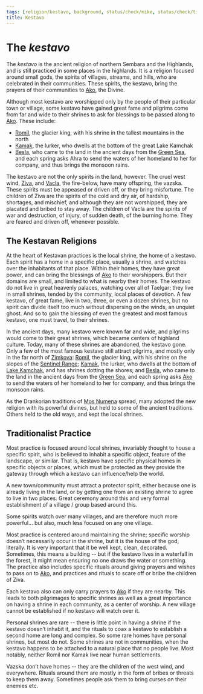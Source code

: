 ```yaml
---
tags: [religion/kestavo, background, status/check/mike, status/check/tim]
title: Kestavo
---
```


# The *kestavo*



The *kestavo* is the ancient religion of northern Sembara and the Highlands, and is still practiced in some places in the highlands. It is a religion focused around small gods, the spirits of villages, streams, and hills, who are celebrated in their communities. These spirits, the kestavo, bring the prayers of their communities to [Ako](<../../gods/high-gods/divine-presence.md>), the Divine. 

Although most kestavo are worshipped only by the people of their particular town or village, some kestavo have gained great fame and pilgrims come from far and wide to their shrines to ask for blessings to be passed along to [Ako](<../../gods/high-gods/divine-presence.md>). These include:

* [Romil](<../../gods/kestavo/romil.md>), the glacier king, with his shrine in the tallest mountains in the north
* [Kamak](<../../gods/kestavo/kamak.md>), the lurker, who dwells at the bottom of the great Lake Kamchak
* [Besla](<../../gods/kestavo/besla.md>), who came to the land in the ancient days from the [Green Sea](<../../../gazetteer/green-sea.md>), and each spring asks Ahra to send the waters of her homeland to her for company, and thus brings the monsoon rains.

The kestavo are not the only spirits in the land, however. The cruel west wind, [Ziva](<../../gods/kestavo/ziva.md>), and [Vacla](<../../gods/kestavo/vacla.md>), the fire-below, have many offspring, the vazska. These spirits must be appeased or driven off, or they bring misfortune. The children of Ziva are the spirits of the cold and dry air, of hardship, shortages, and mischief, and although they are not worshipped, they are placated and bribed to stay away. The children of Vacla are the spirits of war and destruction, of injury, of sudden death, of the burning home. They are feared and driven off, whenever possible.  

## The Kestavan Religions

At the heart of Kestavan practices is the local shrine, the home of a kestavo. Each spirit has a home in a specific place, usually a shrine, and watches over the inhabitants of that place. Within their homes, they have great power, and can bring the blessings of [Ako](<../../gods/high-gods/divine-presence.md>) to their worshippers. But their domains are small, and limited to what is nearby their homes. The kestavo do not live in great heavenly palaces, watching over all of Taelgar; they live in small shrines, tended by the community, local places of devotion. A few kestavo, of great fame, live in two, three, or even a dozen shrines, but no spirit can divide itself too much without dispersing on the winds, an unquiet ghost. And so to gain the blessing of even the greatest and most famous kestavo, one must travel, to their shrines. 

In the ancient days, many kestavo were known far and wide, and pilgrims would come to their great shrines, which became centers of highland culture. Today, many of these shrines are abandoned, the kestavo gone. Only a few of the most famous kestavo still attract pilgrims, and mostly only in the far north of [Zimkova](<../../../gazetteer/greater-sembara/zimkova/zimkova.md>): [Romil](<../../gods/kestavo/romil.md>), the glacier king, with his shrine on the slopes of the [Sentinel Range](<../../../gazetteer/sentinel-range/sentinel-range.md>); [Kamak](<../../gods/kestavo/kamak.md>), the lurker, who dwells at the bottom of [Lake Kamchak](<../../../gazetteer/greater-sembara/rivers/volta-watershed/lake-kamchak.md>), and has shrines dotting the shores; and [Besla](<../../gods/kestavo/besla.md>), who came to the land in the ancient days from the [Green Sea](<../../../gazetteer/green-sea.md>), and each spring asks [Ako](<../../gods/high-gods/divine-presence.md>) to send the waters of her homeland to her for company, and thus brings the monsoon rains.  

As the Drankorian traditions of [Mos Numena](<../mos-numena/mos-numena.md>) spread, many adopted the new religion with its powerful divines, but held to some of the ancient traditions. Others held to the old ways, and kept the local shrines.

## Traditionalist Practice  

Most practice is focused around local shrines, invariably thought to house a specific spirit, who is believed to inhabit a specific object, feature of the landscape, or similar. That is, kestavo have specific physical homes in specific objects or places, which must be protected as they provide the gateway through which a kestavo can influence/help the world.  

A new town/community must attract a protector spirit, either because one is already living in the land, or by getting one from an existing shrine to agree to live in two places. Great ceremony around this and very formal establishment of a village / group based around this.  

Some spirits watch over many villages, and are therefore much more powerful… but also, much less focused on any one village.  

Most practice is centered around maintaining the shrine; specific worship doesn’t necessarily occur in the shrine, but it is the house of the god, literally. It is very important that it be well kept, clean, decorated. Sometimes, this means a building -- but if the kestavo lives in a waterfall in the forest, it might mean ensuring no one draws the water or something. The practice also includes specific rituals around giving prayers and wishes to pass on to [Ako](<../../gods/high-gods/divine-presence.md>), and practices and rituals to scare off or bribe the children of Ziva.   



Each kestavo also can only carry prayers to [Ako](<../../gods/high-gods/divine-presence.md>) if they are nearby. This leads to both pilgrimages to specific shrines as well as a great importance on having a shrine in each community, as a center of worship. A new village cannot be established if no kestavo will watch over it.



Personal shrines are rare -- there is little point in having a shrine if the kestavo doesn’t inhabit it, and the rituals to coax a kestavo to establish a second home are long and complex. So some rare homes have personal shrines, but most do not. Some shrines are not in communities, when the kestavo happens to be attached to a natural place that no people live. Most notably, neither Romil nor Kamak live near human settlements.

Vazska don’t have homes -- they are the children of the west wind, and everywhere. Rituals around them are mostly in the form of bribes or threats to keep them away. Sometimes people ask them to bring curses on their enemies etc. 






